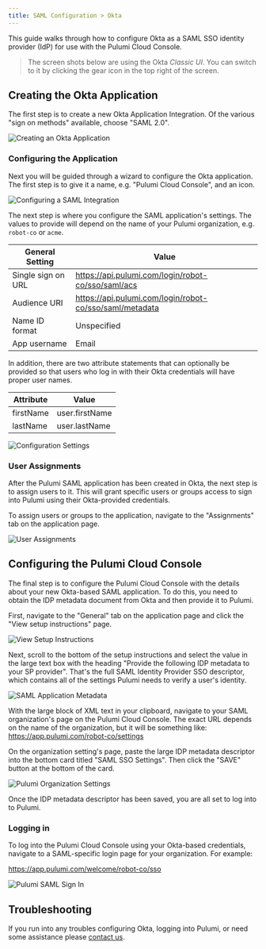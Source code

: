 ```yaml
---
title: SAML Configuration > Okta
---
```


This guide walks through how to configure Okta as a SAML SSO identity provider (IdP) for use with
the Pulumi Cloud Console.

> The screen shots below are using the Okta _Classic UI_. You can switch to it by clicking the gear
> icon in the top right of the screen.

## Creating the Okta Application

The first step is to create a new Okta Application Integration. Of the various "sign on methods"
available, choose "SAML 2.0".

![Creating an Okta Application](../../images/reference/service/saml-okta/create-okta-application.png)

### Configuring the Application

Next you will be guided through a wizard to configure the Okta application. The first step is to
give it a name, e.g. "Pulumi Cloud Console", and an icon.

![Configuring a SAML Integration](../../images/reference/service/saml-okta/create-saml-integration.png)

The next step is where you configure the SAML application's settings. The values to provide will
depend on the name of your Pulumi organization, e.g. `robot-co` or `acme`.

| General Setting    | Value |
| ------------------ | ----- |
| Single sign on URL | https://api.pulumi.com/login/robot-co/sso/saml/acs |
| Audience URI       | https://api.pulumi.com/login/robot-co/sso/saml/metadata |
| Name ID format     | Unspecified |
| App username       | Email |

In addition, there are two attribute statements that can optionally be provided so that users
who log in with their Okta credentials will have proper user names.

| Attribute | Value | 
| --------- | ----- |
| firstName | user.firstName |
| lastName  | user.lastName  |


![Configuration Settings](../../images/reference/service/saml-okta/configure-saml-settings.png)

### User Assignments

After the Pulumi SAML application has been created in Okta, the next step is to assign users to it.
This will grant specific users or groups access to sign into Pulumi using their Okta-provided
credentials.

To assign users or groups to the application, navigate to the "Assignments" tab on the application
page.

![User Assignments](../../images/reference/service/saml-okta/user-assignments.png)

## Configuring the Pulumi Cloud Console

The final step is to configure the Pulumi Cloud Console with the details about your new Okta-based
SAML application. To do this, you need to obtain the IDP metadata document from Okta and then provide
it to Pulumi.

First, navigate to the "General" tab on the application page and click the "View setup instructions"
page.

![View Setup Instructions](../../images/reference/service/saml-okta/view-setup-instructions.png)

Next, scroll to the bottom of the setup instructions and select the value in the large text box
with the heading "Provide the following IDP metadata to your SP provider". That's the full SAML
Identity Provider SSO descriptor, which contains all of the settings Pulumi needs to verify
a user's identity.

![SAML Application Metadata](../../images/reference/service/saml-okta/okta-xml-descriptor.png)

With the large block of XML text in your clipboard, navigate to your SAML organization's page on
the Pulumi Cloud Console. The exact URL depends on the name of the organization, but it will be
something like:
https://app.pulumi.com/robot-co/settings

On the organization setting's page, paste the large IDP metadata descriptor into the bottom card
titled "SAML SSO Settings". Then click the "SAVE" button at the bottom of the card.

![Pulumi Organization Settings](../../images/reference/service/saml-okta/pulumi-org-settings.png)

Once the IDP metadata descriptor has been saved, you are all set to log into to Pulumi.

### Logging in

To log into the Pulumi Cloud Console using your Okta-based credentials, navigate to a SAML-specific
login page for your organization. For example:

https://app.pulumi.com/welcome/robot-co/sso

![Pulumi SAML Sign In](../../images/reference/service/saml-okta/pulumi-saml-signin.png)

## Troubleshooting

If you run into any troubles configuring Okta, logging into Pulumi, or need some assistance please
[contact us](https://www.pulumi.com/about/#contact-us).
